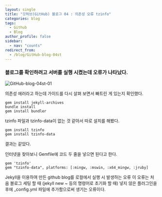 ```yaml
---
layout: single
title: "깃허브(GitHub) 블로그 04 : 의존성 오류 tzinfo"
categories: blog
tags:
  - Github
  - Blog
author_profile: false
sidebar:
  - nav: "counts"
redirect_from:
  - /blog/GitHub-blog-04st
---
```

### 블로그를 확인하려고 서버를 실행 시켰는데 오류가 나타났다.

![GitHub-blog-04st-01]({{site.url}}/images/2024-03-08-GitHub-blog-04st/GitHub-blog-04st-01.png)

의존성 에러라고 하는데 가이드를 다시 살펴 보면서 빠트린 게 있는지 확인했다.

```
gem install jekyll-archives
bundle install
gem install bundler
```

tzinfo 파일과 tzinfo-data이 없는 것 같아서 따로 설치를 해봤다.

```
gem install tzinfo
gem install tzinfo-data
```

결과는 같았다.

인터넷을 찾아보니 Gemfile에 코드 두 줄을 넣으면 된다고 한다.
```
gem 'tzinfo'
gem "tzinfo-data", platforms: [:mingw, :mswin, :x64_mingw, :jruby]
```

Jekyll을 이용하여 만든 github blog를 로컬에서 실행 시 발생하는 오류
이 오류는 처음 블로그 세팅 할 때 (jekyll new ~ 등의 명령어로 초기화 할 때) 넣지 않은 플러그인을 후에 _config.yml 파일에 추가함으로써 생기는 오류이다.

